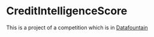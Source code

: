 # CreditIntelligenceScore
This is a project of a competition which is in [Datafountain](https://www.datafountain.cn/competitions/337/details/)
